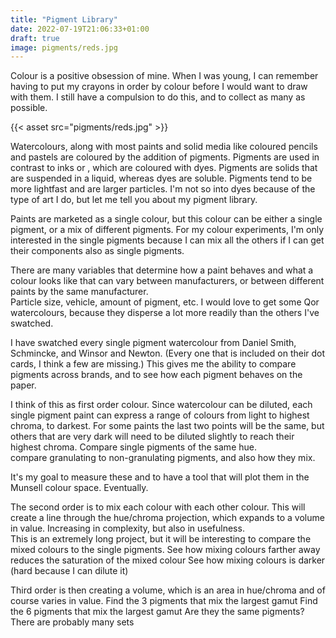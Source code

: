 ```yaml
---
title: "Pigment Library"
date: 2022-07-19T21:06:33+01:00
draft: true
image: pigments/reds.jpg
---
```


Colour is a positive obsession of mine.  When I was young, I can remember having to put my crayons in order by colour before I would want to draw with them.  I still have a compulsion to do this, and to collect as many as possible. 

{{< asset src="pigments/reds.jpg" >}}

Watercolours, along with most paints and solid media like coloured pencils and pastels are coloured by the addition of pigments.  Pigments are used in contrast to inks or , which are coloured with dyes.  Pigments are solids that are suspended in a liquid, whereas dyes are soluble.  Pigments tend to be more lightfast and are larger particles.  I'm not so into dyes because of the type of art I do, but let me tell you about my pigment library.

Paints are marketed as a single colour, but this colour can be either a single pigment, or a mix of different pigments.  For my colour experiments, I'm only interested in the single pigments because I can mix all the others if I can get their components also as single pigments.

There are many variables that determine how a paint behaves and what a colour looks like that can vary between manufacturers, or between different paints by the same manufacturer.  
Particle size, vehicle, amount of pigment, etc.
I would love to get some Qor watercolours, because they disperse a lot more readily than the others I've swatched.

I have swatched every single pigment watercolour from Daniel Smith, Schmincke, and Winsor and Newton.  (Every one that is included on their dot cards, I think a few are missing.) This gives me the ability to compare pigments across brands, and to see how each pigment behaves on the paper.

I think of this as first order colour. 
Since watercolour can be diluted, each single pigment paint can express a range of colours from light to highest chroma, to darkest.  For some paints the last two points will be the same, but others that are very dark will need to be diluted slightly to reach their highest chroma.
Compare single pigments of the same hue.  
compare granulating to non-granulating pigments, and also how they mix.

It's my goal to measure these and to have a tool that will plot them in the Munsell colour space.  Eventually.

The second order is to mix each colour with each other colour.
This will create a line through the hue/chroma projection, which expands to a volume in value. 
Increasing in complexity, but also in usefulness.  
This is an extremely long project, but it will be interesting to compare the mixed colours to the single pigments.
See how mixing colours farther away reduces the saturation of the mixed colour
See how mixing colours is darker (hard because I can dilute it)

Third order is then creating a volume, which is an area in hue/chroma and of course varies in value. 
Find the 3 pigments that mix the largest gamut
Find the 6 pigments that mix the largest gamut
Are they the same pigments?
There are probably many sets

